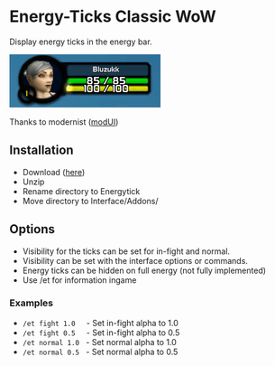 # Energy-Ticks Classic WoW



Display energy ticks in the energy bar.

![Alt Text](demo.gif)


Thanks to modernist ([modUI](https://github.com/obble/modui_classic))

## Installation

* Download ([here](https://github.com/bluzukk/EnergyTick/archive/master.zip))
* Unzip
* Rename directory to Energytick
* Move directory to Interface/Addons/

## Options

* Visibility for the ticks can be set for in-fight and normal.
* Visibility can be set with the interface options or commands.
* Energy ticks can be hidden on full energy (not fully implemented)
* Use /et for information ingame

### Examples

* `/et fight 1.0` &nbsp;   &nbsp;   - Set in-fight alpha to 1.0
* `/et fight 0.5` &nbsp;   &nbsp;   - Set in-fight alpha to 0.5
* `/et normal 1.0` &nbsp;   - Set normal alpha to 1.0
* `/et normal 0.5` &nbsp;   - Set normal alpha to 0.5
